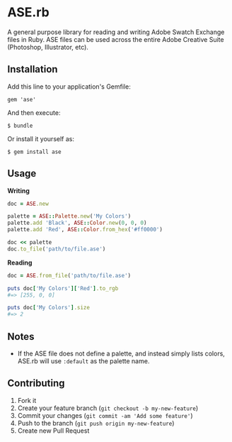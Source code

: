 # ASE.rb

A general purpose library for reading and writing Adobe Swatch Exchange files in Ruby. ASE files can be used across the entire Adobe Creative Suite (Photoshop, Illustrator, etc).

## Installation

Add this line to your application's Gemfile:

    gem 'ase'

And then execute:

    $ bundle

Or install it yourself as:

    $ gem install ase

## Usage

**Writing**

``` ruby
doc = ASE.new

palette = ASE::Palette.new('My Colors')
palette.add 'Black', ASE::Color.new(0, 0, 0)
palette.add 'Red', ASE::Color.from_hex('#ff0000')

doc << palette
doc.to_file('path/to/file.ase')
```

**Reading**

``` ruby
doc = ASE.from_file('path/to/file.ase')

puts doc['My Colors']['Red'].to_rgb
#=> [255, 0, 0]

puts doc['My Colors'].size
#=> 2
```

## Notes

* If the ASE file does not define a palette, and instead simply lists colors, ASE.rb will use `:default` as the palette name.

## Contributing

1. Fork it
2. Create your feature branch (`git checkout -b my-new-feature`)
3. Commit your changes (`git commit -am 'Add some feature'`)
4. Push to the branch (`git push origin my-new-feature`)
5. Create new Pull Request
